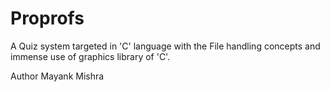 # Proprofs
 
 A Quiz system targeted in 'C' language with the File handling concepts and immense use of graphics library of 'C'.
 
 Author 
 Mayank Mishra
